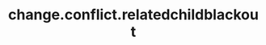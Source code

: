 ---
weight: 1590
layout: page
title: change.conflict.relatedchildblackout
description: ""
value: "false"
---